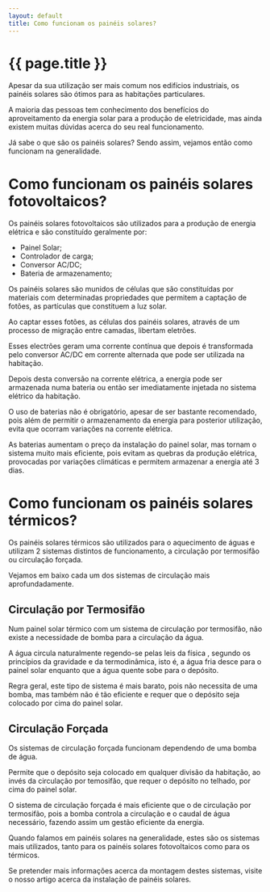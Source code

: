 ```yaml
---
layout: default
title: Como funcionam os painéis solares?
---
```


#  {{ page.title }}

Apesar da sua utilização ser mais comum nos edifícios industriais, os painéis solares são ótimos para as habitações particulares.

A maioria das pessoas tem conhecimento dos benefícios do aproveitamento da energia solar para a produção de eletricidade, mas ainda existem muitas dúvidas acerca do seu real funcionamento.

Já sabe o que são os painéis solares? Sendo assim, vejamos então como funcionam na generalidade.

# Como funcionam os painéis solares fotovoltaicos?

Os painéis solares fotovoltaicos são utilizados para a produção de energia elétrica e são constituído geralmente por:

* Painel Solar;
* Controlador de carga;
* Conversor AC/DC;
* Bateria de armazenamento;

Os painéis solares são munidos de células que são constituídas por materiais com determinadas propriedades que permitem a captação de fotões, as partículas que constituem a luz solar.

Ao captar esses fotões, as células dos painéis solares, através de um processo de migração entre camadas, libertam eletrões.

Esses electrões geram uma corrente contínua que depois é transformada pelo conversor AC/DC em corrente alternada que pode ser utilizada na habitação.

Depois desta conversão na corrente elétrica, a energia pode ser armazenada numa bateria ou então ser imediatamente injetada no sistema elétrico da habitação.

O uso de baterias não é obrigatório, apesar de ser bastante recomendado, pois além de permitir o armazenamento da energia para posterior utilização, evita que ocorram variações na corrente elétrica.

As baterias aumentam o preço da instalação do painel solar, mas tornam o sistema muito mais eficiente, pois evitam as quebras da produção elétrica, provocadas por variações climáticas e permitem armazenar a energia até 3 dias.

# Como funcionam os painéis solares térmicos?

Os painéis solares térmicos são utilizados para o aquecimento de águas e utilizam 2 sistemas distintos de funcionamento, a circulação por termosifão ou circulação forçada.

Vejamos em baixo cada um dos sistemas de circulação mais aprofundadamente.

## Circulação por Termosifão

Num painel solar térmico com um sistema de circulação por termosifão, não existe a necessidade de bomba para a circulação da água.

A água circula naturalmente regendo-se pelas leis da física , segundo os princípios da gravidade e da termodinâmica, isto é, a água fria desce para o painel solar enquanto que a água quente sobe para o depósito.

Regra geral, este tipo de sistema é mais barato, pois não necessita de uma bomba, mas  também não é tão eficiente e requer que o depósito seja colocado por cima do painel solar.

## Circulação Forçada

Os sistemas de circulação forçada funcionam dependendo de uma bomba de água.

Permite que o depósito seja colocado em qualquer divisão da habitação, ao invés da circulação por temosifão, que requer o depósito no telhado, por cima do painel solar.

O sistema de circulação forçada é mais eficiente que o de circulação por termosifão, pois a bomba controla a circulação e o caudal de água necessário, fazendo assim um gestão eficiente da energia.

Quando falamos em painéis solares na generalidade, estes são os sistemas mais utilizados, tanto para os painéis solares fotovoltaicos como para os térmicos.

Se pretender mais informações acerca da montagem destes sistemas, visite o nosso artigo acerca da instalação de painéis solares.




